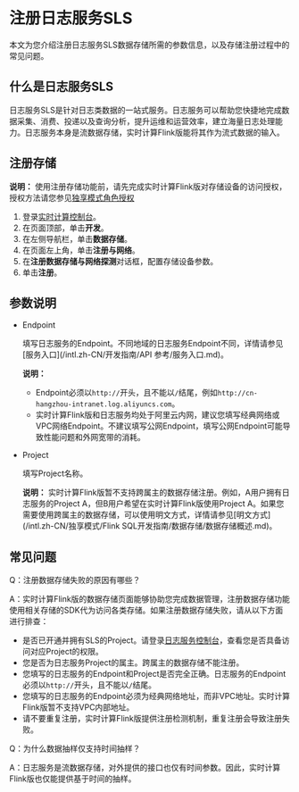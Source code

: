 # 注册日志服务SLS

本文为您介绍注册日志服务SLS数据存储所需的参数信息，以及存储注册过程中的常见问题。

## 什么是日志服务SLS

日志服务SLS是针对日志类数据的一站式服务。日志服务可以帮助您快捷地完成数据采集、消费、投递以及查询分析，提升运维和运营效率，建立海量日志处理能力。日志服务本身是流数据存储，实时计算Flink版能将其作为流式数据的输入。

## 注册存储

**说明：** 使用注册存储功能前，请先完成实时计算Flink版对存储设备的访问授权，授权方法请您参见[独享模式角色授权](/intl.zh-CN/独享模式/准备工作/角色授权/独享模式角色授权.md)

1.  登录[实时计算控制台](https://stream-ap-southeast-3.console.aliyun.com)。
2.  在页面顶部，单击**开发**。
3.  在左侧导航栏，单击**数据存储**。
4.  在页面左上角，单击**注册与网络**。
5.  在**注册数据存储与网络探测**对话框，配置存储设备参数。
6.  单击**注册**。

## 参数说明

-   Endpoint

    填写日志服务的Endpoint。不同地域的日志服务Endpoint不同，详情请参见[服务入口](/intl.zh-CN/开发指南/API 参考/服务入口.md)。

    **说明：**

    -   Endpoint必须以`http://`开头，且不能以`/`结尾，例如`http://cn-hangzhou-intranet.log.aliyuncs.com`。
    -   实时计算Flink版和日志服务均处于阿里云内网，建议您填写经典网络或VPC网络Endpoint。不建议填写公网Endpoint，填写公网Endpoint可能导致性能问题和外网宽带的消耗。
-   Project

    填写Project名称。

    **说明：** 实时计算Flink版暂不支持跨属主的数据存储注册。例如，A用户拥有日志服务的Project A，但B用户希望在实时计算Flink版使用Project A。如果您需要使用跨属主的数据存储，可以使用明文方式，详情请参见[明文方式](/intl.zh-CN/独享模式/Flink SQL开发指南/数据存储/数据存储概述.md)。


## 常见问题

Q：注册数据存储失败的原因有哪些？

A：实时计算Flink版的数据存储页面能够协助您完成数据管理，注册数据存储功能使用相关存储的SDK代为访问各类存储。如果注册数据存储失败，请从以下方面进行排查：

-   是否已开通并拥有SLS的Project。请登录[日志服务控制台](https://sls.console.aliyun.com/)，查看您是否具备访问对应Project的权限。
-   您是否为日志服务Project的属主。跨属主的数据存储不能注册。
-   您填写的日志服务的Endpoint和Project是否完全正确。日志服务的Endpoint必须以`http://`开头，且不能以`/`结尾。
-   您填写的日志服务的Endpoint必须为经典网络地址，而非VPC地址。实时计算Flink版暂不支持VPC内部地址。
-   请不要重复注册，实时计算Flink版提供注册检测机制，重复注册会导致注册失败。

Q：为什么数据抽样仅支持时间抽样？

A：日志服务是流数据存储，对外提供的接口也仅有时间参数。因此，实时计算Flink版也仅能提供基于时间的抽样。

